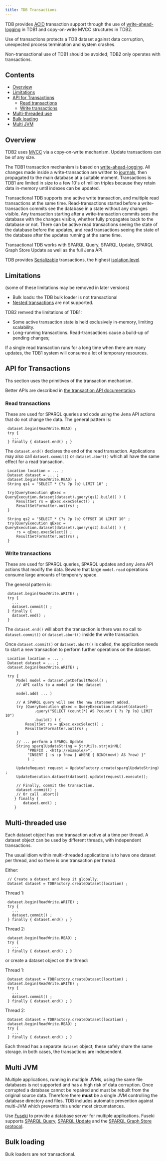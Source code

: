 ```yaml
---
title: TDB Transactions
---
```


TDB provides
[ACID](http://en.wikipedia.org/wiki/ACID)
transaction support through the use of
[write-ahead-logging](http://en.wikipedia.org/wiki/Write-ahead_logging) in TDB1
and copy-on-write MVCC structures in TDB2.

Use of transactions protects a TDB dataset against data corruption, unexpected
process termination and system crashes. 

Non-transactional use of TDB1 should be avoided; TDB2 only operates with transactions.

## Contents

-   [Overview](#overview)
-   [Limitations](#limitations)
-   [API for Transactions](#api-for-transactions)
    - [Read transactions](#read-transactions)
    - [Write transactions](#write-transactions)
-   [Multi-threaded use](#multi-threaded-use)
-   [Bulk loading](#bulk-loading)
-   [Multi JVM](#multi-jvm)

## Overview

TDB2 uses [MVCC](https://en.wikipedia.org/wiki/Multiversion_concurrency_control)
via a copy-on-write mechanism. Update transactions can be of any size.

The TDB1 transaction mechanism is based on
[write-ahead-logging](http://en.wikipedia.org/wiki/Write-ahead_logging).  All
changes made inside a write-transaction are written to
[journals](http://en.wikipedia.org/wiki/Journaling_file_system), then propagated
to the main database at a suitable moment.  Transactions is TDB1 are limited in
size to a few 10's of million triples because they retain data in-memory until
indexes can be updated.

Transactional TDB supports one active write transaction, and
multiple read transactions at the same time. Read-transactions
started before a write-transaction commits see the database in a
state without any changes visible. Any transaction starting after a
write-transaction commits sees the database with the changes
visible, whether fully propagates back to the database or not.
There can be active read transactions seeing the state of the
database before the updates, and read transactions seeing the state
of the database after the updates running at the same time.

Transactional TDB works with SPARQL Query, SPARQL Update, SPARQL
Graph Store Update as well as the full Jena API.

TDB provides
[Serializable](http://en.wikipedia.org/wiki/Isolation_(database_systems)#SERIALIZABLE)
transactions, the highest
[isolation level](http://en.wikipedia.org/wiki/Isolation_(database_systems)).

## Limitations

(some of these limitations may be removed in later versions)

-   Bulk loads: the TDB bulk loader is not transactional
-   [Nested transactions](http://en.wikipedia.org/wiki/Nested_transaction) 
    are not supported.

TDB2 remved the limitations of TDB1:

-   Some active transaction state is held exclusively in-memory,
    limiting scalability.
-   Long-running transactions. Read-transactions cause a build-up
    of pending changes;

If a single read transaction runs for a long time when there are
many updates, the TDB1 system will consume a lot of temporary
resources.

## API for Transactions

Ths section uses the primitives of the transaction mechanism. 

Better APIs are described in [the transaction API
documentation](/documentation/txn/).

### Read transactions

These are used for SPARQL queries and code using the Jena API
actions that do not change the data.  The general pattern is:

     dataset.begin(ReadWrite.READ) ;
     try {
       ...
     } finally { dataset.end() ; }

The `dataset.end()` declares the end of the read transaction.  Applications may also call
`dataset.commit()` or `dataset.abort()` which all have the same effect for a read transaction.

     Location location = ... ;
     Dataset dataset = ... ;
     dataset.begin(ReadWrite.READ) ;
     String qs1 = "SELECT * {?s ?p ?o} LIMIT 10" ;        

     try(QueryExecution qExec = QueryExecution.dataset(dataset).query(qs1).build() ) {
         ResultSet rs = qExec.execSelect() ;
         ResultSetFormatter.out(rs) ;
     } 

     String qs2 = "SELECT * {?s ?p ?o} OFFSET 10 LIMIT 10" ;  
     try(QueryExecution qExec = QueryExecution.dataset(dataset).query(qs2).build() ) {
         rs = qExec.execSelect() ;
         ResultSetFormatter.out(rs) ;
     }

### Write transactions

These are used for SPARQL queries, SPARQL updates and any Jena API
actions that modify the data.  Beware that large `model.read` 
operations consume large amounts of temporary space.

The general pattern is:

     dataset.begin(ReadWrite.WRITE) ;
     try {
       ...
       dataset.commit() ;
     } finally { 
       dataset.end() ; 
     }

The  `dataset.end()` will abort the transaction is there was no call to
`dataset.commit()` or `dataset.abort()` inside the write transaction.

Once `dataset.commit()` or `dataset.abort()` is called, the application
needs to start a new transaction to perform further operations on the 
dataset.

     Location location = ... ;
     Dataset dataset = ... ;
     dataset.begin(ReadWrite.WRITE) ;
        
     try {
         Model model = dataset.getDefaultModel() ;
         // API calls to a model in the dataset

         model.add( ... )

         // A SPARQL query will see the new statement added.
         try (QueryExecution qExec = QueryExecution.dataset(dataset)
                 .query("SELECT (count(*) AS ?count) { ?s ?p ?o} LIMIT 10")
                 .build() ) {
             ResultSet rs = qExec.execSelect() ;
             ResultSetFormatter.out(rs) ;
         }

         // ... perform a SPARQL Update
         String sparqlUpdateString = StrUtils.strjoinNL(
              "PREFIX . <http://example/>",
              "INSERT { :s :p ?now } WHERE { BIND(now() AS ?now) }"
              ) ;

         UpdateRequest request = UpdateFactory.create(sparqlUpdateString) ;
         UpdateExecution.dataset(dataset).update(request).execute();
            
         // Finally, commit the transaction. 
         dataset.commit() ;
         // Or call .abort()
        } finally { 
            dataset.end() ; 
        }

## Multi-threaded use

Each dataset object has one transaction active at a time per thread. 
A dataset object can be used by different threads, with independent transactions.

The usual idiom within multi-threaded applications is to have 
one dataset per thread, and so there is one transaction per thread.

Either:

     // Create a dataset and keep it globally.
     Dataset dataset = TDBFactory.createDataset(location) ;

Thread 1:

     dataset.begin(ReadWrite.WRITE) ;
     try {
       ...
       dataset.commit() ;
     } finally { dataset.end() ; }

Thread 2:

     dataset.begin(ReadWrite.READ) ;
     try {
       ...
     } finally { dataset.end() ; }

or create a dataset object on the thread:

Thread 1:

     Dataset dataset = TDBFactory.createDataset(location) ;
     dataset.begin(ReadWrite.WRITE) ;
     try {
       ...
       dataset.commit() ;
     } finally { dataset.end() ; }

Thread 2:

     Dataset dataset = TDBFactory.createDataset(location) ;
     dataset.begin(ReadWrite.READ) ;
     try {
       ...
     } finally { dataset.end() ; }

Each thread has a separate `dataset` object; these safely share the 
same storage. in both cases, the transactions are independent.

## Multi JVM

Multiple applications, running in multiple JVMs, using the same
file databases is not supported and has a high risk of data corruption.  Once corrupted a database cannot be repaired
and must be rebuilt from the original source data. Therefore there **must** be a single JVM
controlling the database directory and files. TDB includes automatic prevention against multi-JVM
which prevents this under most circumstances.

Use [Fuseki](../fuseki2/) to provide a database server for multiple
applications. Fuseki supports [SPARQL
Query](http://www.w3.org/TR/sparql11-query/), [SPARQL
Update](http://www.w3.org/TR/sparql11-update/) and the [SPARQL Graph Store
protocol](http://www.w3.org/TR/sparql11-http-rdf-update/).

## Bulk loading

Bulk loaders are not transactional.
